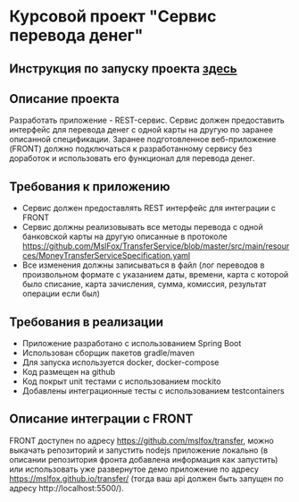 # Курсовой проект "Сервис перевода денег"
## Инструкция по запуску проекта [здесь](https://github.com/MslFox/TransferService/blob/master/START.md)

## Описание проекта
Разработать приложение - REST-сервис. Сервис должен предоставить интерфейс для перевода денег с одной карты на другую по заранее описанной спецификации. Заранее подготовленное веб-приложение (FRONT) должно подключаться к разработанному сервису без доработок и использовать его функционал для перевода денег.
## Требования к приложению
- Сервис должен предоставлять REST интерфейс для интеграции с FRONT
- Сервис должны реализовывать все методы перевода с одной банковской карты на другую описанные в протоколе https://github.com/MslFox/TransferService/blob/master/src/main/resources/MoneyTransferServiceSpecification.yaml
- Все изменения должны записываться в файл (лог переводов в произвольном формате с указанием даты, времени, карта с которой было списание, карта зачисления, сумма, комиссия, результат операции если был)
## Требования в реализации
- Приложение разработано с использованием Spring Boot
- Использован сборщик пакетов gradle/maven
- Для запуска используется docker, docker-compose
- Код размещен на github
- Код покрыт unit тестами с использованием mockito
- Добавлены интеграционные тесты с использованием testcontainers
## Описание интеграции с FRONT
FRONT доступен по адресу https://github.com/mslfox/transfer, можно выкачать репозиторий и запустить nodejs приложение локально
(в описании репозитория фронта добавлена информация как запустить) или использовать уже развернутое демо приложение по адресу https://mslfox.github.io/transfer/ (тогда ваш api должен быть запущен по адресу http://localhost:5500/).



